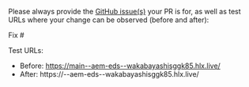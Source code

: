 Please always provide the [GitHub issue(s)](../issues) your PR is for, as well as test URLs where your change can be observed (before and after):

Fix #<gh-issue-id>

Test URLs:
- Before: https://main--aem-eds--wakabayashisggk85.hlx.live/
- After: https://<branch>--aem-eds--wakabayashisggk85.hlx.live/
